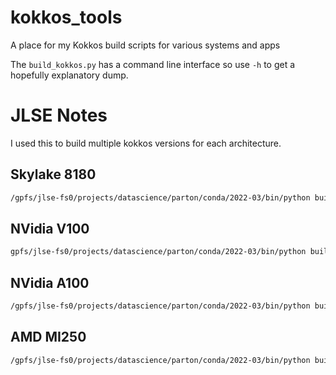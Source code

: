# kokkos_tools
A place for my Kokkos build scripts for various systems and apps

The `build_kokkos.py` has a command line interface so use `-h` to get a hopefully explanatory dump.

# JLSE Notes

I used this to build multiple kokkos versions for each architecture.

## Skylake 8180

``` bash
/gpfs/jlse-fs0/projects/datascience/parton/conda/2022-03/bin/python build_kokkos.py -t /projects/datascience/parton/kokkos/ -a Kokkos_ARCH_SKX -b /home/jchilders/git/my_kokkos_tools/env_scripts/alcf_jlse/skylake_8180.v02.sh -r Release
```

## NVidia V100
```bash
gpfs/jlse-fs0/projects/datascience/parton/conda/2022-03/bin/python build_kokkos.py -t /projects/datascience/parton/kokkos -a Kokkos_ARCH_VOLTA70 -b /home/jchilders/git/my_kokkos_tools/env_scripts/alcf_jlse/gpu_v100_smx2.v02.sh -r Release
```

## NVidia A100
```bash
/gpfs/jlse-fs0/projects/datascience/parton/conda/2022-03/bin/python build_kokkos.py -t /projects/datascience/parton/kokkos/ -a Kokkos_ARCH_AMPERE80 -b /home/jchilders/git/my_kokkos_tools/env_scripts/alcf_jlse/gpu_a100.v02.sh -r Release
```

## AMD MI250
```bash
/gpfs/jlse-fs0/projects/datascience/parton/conda/2022-03/bin/python build_kokkos.py -t /projects/datascience/parton/kokkos/ -a Kokkos_ARCH_VEGA90A -b /home/jchilders/git/my_kokkos_tools/env_scripts/alcf_jlse/gpu_amd_mi250.v01.sh -r Release
```